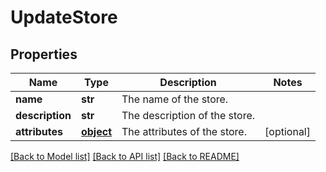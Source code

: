 # UpdateStore

## Properties
Name | Type | Description | Notes
------------ | ------------- | ------------- | -------------
**name** | **str** | The name of the store. | 
**description** | **str** | The description of the store. | 
**attributes** | [**object**](.md) | The attributes of the store. | [optional] 

[[Back to Model list]](../README.md#documentation-for-models) [[Back to API list]](../README.md#documentation-for-api-endpoints) [[Back to README]](../README.md)


